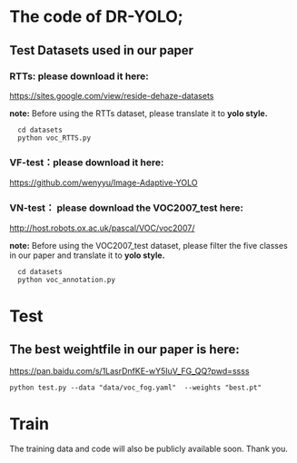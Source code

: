 # The code of DR-YOLO;


## Test Datasets used in our paper
### RTTs: please download it here:

https://sites.google.com/view/reside-dehaze-datasets

**note:** Before using the RTTs dataset, please translate it to **yolo style.**

      cd datasets
      python voc_RTTS.py

### VF-test：please download it here:

https://github.com/wenyyu/Image-Adaptive-YOLO

### VN-test： please download the VOC2007_test here:

http://host.robots.ox.ac.uk/pascal/VOC/voc2007/

**note:** Before using the VOC2007_test dataset, please filter the five classes in our paper and translate it to **yolo style.**

      cd datasets
      python voc_annotation.py
  
# Test
## The best weightfile in our paper is here:

https://pan.baidu.com/s/1LasrDnfKE-wY5IuV_FG_QQ?pwd=ssss 

    python test.py --data "data/voc_fog.yaml"  --weights "best.pt"

# Train

The training data and code will also be publicly available soon. Thank you.
